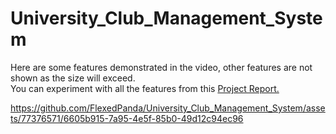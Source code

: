 # University_Club_Management_System

Here are some features demonstrated in the video, other features are not shown as the size will exceed.<br>
You can experiment with all the features from this <a href="Others/Group 3_CSE370_Lab_Project_Report.pdf">Project Report.</a>

https://github.com/FlexedPanda/University_Club_Management_System/assets/77376571/6605b915-7a95-4e5f-85b0-49d12c94ec96
